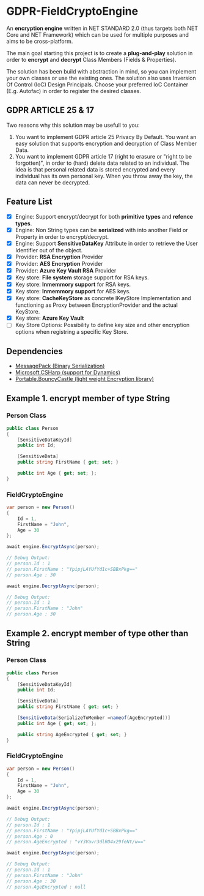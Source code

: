 # GDPR-FieldCryptoEngine
An **encryption engine** written in NET STANDARD 2.0 (thus targets both NET Core and NET Framework) which can be used for multiple purposes and aims to be cross-platform.

The main goal starting this project is to create a **plug-and-play** solution in order to **encrypt** and **decrypt** Class Members (Fields & Properties).

The solution has been build with abstraction in mind, so you can implement your own classes or use the existing ones.
The solution also uses Inversion Of Control (IoC) Design Principals. Choose your preferred IoC Container (E.g. Autofac) in order to register the desired classes.

## GDPR ARTICLE 25 & 17
Two reasons why this solution may be usefull to you:

1. You want to implement GDPR article 25 Privacy By Default. You want an easy solution that supports encryption and decryption of Class Member Data.
2. You want to implement GDPR article 17 (right to erasure or "right to be forgotten)", in order to (hard) delete data related to an individual. The idea is that personal related data is stored encrypted and every individual has its own personal key. When you throw away the key, the data can never be decrypted.

## Feature List
- [x] Engine: Support encrypt/decrypt for both **primitive types** and **refence types**.
- [x] Engine: Non String types can be **serialized** with into another Field or Property in order to encrypt/decrypt.
- [x] Engine: Support **SensitiveDataKey** Attribute in order to retrieve the User Identifier out of the object.
- [x] Provider: **RSA Encryption** Provider
- [x] Provider: **AES Encryption** Provider
- [x] Provider: **Azure Key Vault RSA** Provider
- [x] Key store: **File system** storage support for RSA keys.
- [x] Key store: **Inmemmory support** for RSA keys.
- [x] Key store: **Inmemmory support** for AES keys.
- [x] Key store: **CacheKeyStore** as concrete IKeyStore Implementation and functioning as Proxy between EncryptionProvider and the actual KeyStore.
- [x] Key store: **Azure Key Vault**
- [ ] Key Store Options: Possibility to define key size and other encryption options when registring a specific Key Store.

## Dependencies
- [MessagePack (Binary Serialization)](https://msgpack.org/) 
- [Microsoft.CSHarp (support for Dynamics)](https://www.nuget.org/packages/Microsoft.CSharp/)
- [Portable.BouncyCastle (light weight Encryption library)](http://www.bouncycastle.org/csharp/)


## Example 1. encrypt member of type String

### Person Class
```csharp
public class Person
{
    [SensitiveDataKeyId]
    public int Id;

    [SensitiveData]
    public string FirstName { get; set; }

    public int Age { get; set; };
}
```

### FieldCryptoEngine
```csharp
var person = new Person()
{
    Id = 1,
    FirstName = "John",
    Age = 30
};

await engine.EncryptAsync(person);

// Debug Output: 
// person.Id : 1
// person.FirstName : "YpipjLAYUfYd1c+SBBxPkg=="
// person.Age : 30

await engine.DecryptAsync(person);

// Debug Output: 
// person.Id : 1
// person.FirstName : "John"
// person.Age : 30
```


## Example 2. encrypt member of type other than String

### Person Class
```csharp
public class Person
{
    [SensitiveDataKeyId]
    public int Id;

    [SensitiveData]
    public string FirstName { get; set; }

    [SensitiveData(SerializeToMember =nameof(AgeEncrypted))]
    public int Age { get; set; };

    public string AgeEncrypted { get; set; }
}
```

### FieldCryptoEngine
```csharp
var person = new Person()
{
    Id = 1,
    FirstName = "John",
    Age = 30
};

await engine.EncryptAsync(person);

// Debug Output: 
// person.Id : 1
// person.FirstName : "YpipjLAYUfYd1c+SBBxPkg=="
// person.Age : 0
// person.AgeEncrypted : "vY3Vavr3dlRO4x29feNt/w=="

await engine.DecryptAsync(person);

// Debug Output: 
// person.Id : 1
// person.FirstName : "John"
// person.Age : 30
// person.AgeEncrypted : null
```


